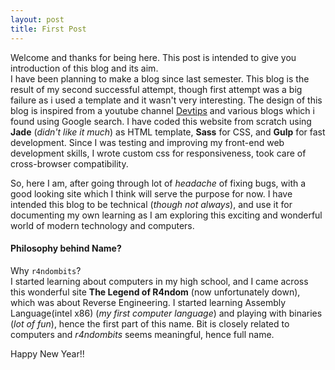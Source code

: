 ```yaml
---
layout: post
title: First Post
---
```

Welcome and thanks for being here. This post is intended to give you introduction of this blog and its aim.  
I have been planning to make a blog since last semester. This blog is the result of my second successful attempt, though first attempt was a big failure as i used a template and it wasn't very interesting. The design of this blog is inspired from a youtube channel [Devtips](https://www.youtube.com/channel/UCyIe-61Y8C4_o-zZCtO4ETQ) and various blogs which i found using Google search. I have coded this website from scratch using **Jade** (_didn't like it much_) as HTML template, **Sass** for CSS, and **Gulp** for fast development. Since I was testing and improving my front-end web development skills, I wrote custom css for responsiveness, took care of cross-browser compatibility.  

So, here I am, after going through lot of _headache_ of fixing bugs, with a good looking site which I think will serve the purpose for now. I have intended this blog to be technical (_though not always_), and use it for documenting my own learning as I am exploring this exciting and wonderful world of modern technology and computers.  
#### Philosophy behind Name?
Why `r4ndombits`?  
I started learning about computers in my high school, and I came across this wonderful site **The Legend of R4ndom** (now unfortunately down), which was about Reverse Engineering. I started learning Assembly Language(intel x86) (_my first computer language_) and playing with binaries (_lot of fun_), hence the first part of this name. Bit is closely related to computers and _r4ndombits_ seems meaningful, hence full name.

Happy New Year!!
